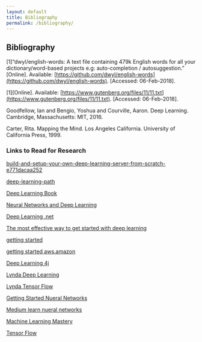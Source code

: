 ```yaml
---
layout: default
title: Bibliography
permalink: /bibliography/
---
```


## Bibliography ##

[1]“dwyl/english-words: A text file containing 479k English words for all your dictionary/word-based projects e.g: auto-completion / autosuggestion.” [Online]. Available: [https://github.com/dwyl/english-words](https://github.com/dwyl/english-words). [Accessed: 06-Feb-2018].

[1][Online]. Available: [https://www.gutenberg.org/files/11/11.txt](https://www.gutenberg.org/files/11/11.txt). [Accessed: 06-Feb-2018].

Goodfellow, Ian and Bengio, Yoshua and Courville, Aaron. Deep Learning. Cambridge, Massachusetts: MIT, 2016.

Carter, Rita. Mapping the Mind. Los Angeles California. University of California Press, 1999.

### Links to Read for Research

[build-and-setup-your-own-deep-learning-server-from-scratch-e771dacaa252](https://towardsdatascience.com/build-and-setup-your-own-deep-learning-server-from-scratch-e771dacaa252)

[deep-learning-path](https://www.analyticsvidhya.com/blog/2016/08/deep-learning-path/)

[Deep Learning Book](http://www.deeplearningbook.org/)

[Neural Networks and Deep Learning](http://neuralnetworksanddeeplearning.com/)

[Deep Learning .net](http://deeplearning.net/tutorial/deeplearning.pdf)

[The most effective way to get started with deep learning](https://www.quora.com/Whats-the-most-effective-way-to-get-started-with-deep-learning)

[getting started](http://deeplearning.net/tutorial/gettingstarted.html)

[getting started aws.amazon](https://aws.amazon.com/blogs/machine-learning/get-started-with-deep-learning-using-the-aws-deep-learningami/)

[Deep Learning 4j](https://deeplearning4j.org/deeplearningforbeginners.html)

[Lynda Deep Learning](https://www.lynda.com/Python-tutorials/Understand-deep-learning/550457/628324-4.html)

[Lynda Tensor Flow](https://www.lynda.com/Google-TensorFlow-tutorials/Building-Deploying-Applications-TensorFlow/601800-2.html)

[Getting Started Nueral Networks](https://stats.stackexchange.com/questions/36247/how-to-get-started-with-neural-networks)

[Medium learn nueral networks](https://medium.com/learning-new-stuff/how-to-learn-neural-networks-758b78f2736e)

[Machine Learning Mastery](https://machinelearningmastery.com/tutorial-first-neural-network-python-keras/)

[Tensor Flow](https://www.tensorflow.org/tutorials/)
